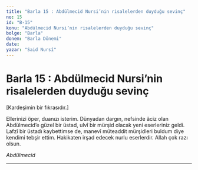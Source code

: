 ```yaml
---
title: "Barla 15 : Abdülmecid Nursi’nin risalelerden duyduğu sevinç"
no: 15
id: "B-15"
konu: "Abdülmecid Nursi’nin risalelerden duyduğu sevinç"
bolge: "Barla"
donem: "Barla Dönemi"
date: 
yazar: "Said Nursî"
---
```


# Barla 15 : Abdülmecid Nursi’nin risalelerden duyduğu sevinç

<p class="takdim">[Kardeşimin bir fıkrasıdır.]</p>

Ellerinizi öper, duanızı isterim. Dünyadan dargın, nefsinde âciz olan Abdülmecid’e güzel bir üstad, ulvî bir mürşid olacak yeni eserleriniz geldi. Lafzî bir üstadı kaybettimse de, manevî müteaddit mürşidleri buldum diye kendimi tebşir ettim. Hakikaten irşad edecek nurlu eserlerdir. Allah çok razı olsun.

*Abdülmecid*

***
